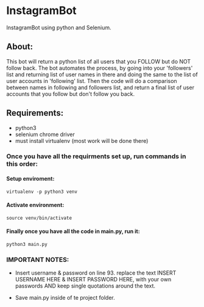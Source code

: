 # InstagramBot
InstagramBot using python and Selenium.

## About:

This bot will return a python list of all users that you FOLLOW but do NOT follow back. The bot automates the process, by going into your 'followers' list and returning list of user names in there and doing the same to the list of user accounts in 'following' list. Then the code will do a comparison between names in following and followers list, and return a final list of user accounts that you follow but don't follow you back.


## Requirements:
- python3
- selenium chrome driver
- must install virtualenv (most work will be done there)


### Once you have all the requirments set up, run commands in this order:
#### Setup enviroment:
  `virtualenv -p python3 venv`
  
#### Activate environment:
  `source venv/bin/activate`
  
#### Finally once you have all the code in main.py, run it:
  `python3 main.py`
  
  
### IMPORTANT NOTES:
- Insert username & password on line 93. replace the text INSERT USERNAME HERE & INSERT PASSWORD HERE, with your own passwords AND keep single quotations around the text.

- Save main.py inside of te project folder.
